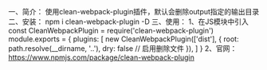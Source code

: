 一、简介：
    使用clean-webpack-plugin插件，默认会删除output指定的输出目录
二、安装：
    npm i clean-webpack-plugin -D
三、使用：
    1、在JS模块中引入
        const CleanWebpackPlugin = require('clean-webpack-plugin')
        module.exports = {
            plugins: [
                new CleanWebpackPlugin(['dist'], { 
                      root: path.resolve(__dirname, '..'),
                      dry: false // 启用删除文件
                    }),
            ]
        }
    2、官网：https://www.npmjs.com/package/clean-webpack-plugin
